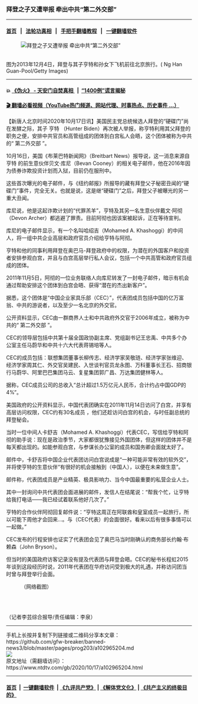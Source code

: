### 拜登之子又遭举报 牵出中共“第二外交部”
------------------------

#### [首页](https://github.com/gfw-breaker/banned-news3/blob/master/README.md) &nbsp;&nbsp;|&nbsp;&nbsp; [法轮功真相](https://github.com/begood0513/basic/blob/master/README.md)  &nbsp;&nbsp;|&nbsp;&nbsp; [手把手翻墙教程](https://github.com/gfw-breaker/guides/wiki)  &nbsp;&nbsp;|&nbsp;&nbsp; [一键翻墙软件](https://github.com/gfw-breaker/nogfw/blob/master/README.md)  



<div><div class="featured_image">
 <figure>
  <img alt="拜登之子又遭举报 牵出中共“第二外交部”" src="https://i.ntdtv.com/assets/uploads/2020/10/GettyImages-453378695-1-800x450.jpg"/>
 </figure><br/>
 <span class="caption">
  图为2013年12月4日，拜登与其子亨特和孙女下飞机前往北京旅行。( Ng Han Guan-Pool/Getty Images)
 </span>
</div>
</div><hr/>

#### 💥 [《伪火》 - 天安门自焚真相 ](http://158.247.195.190:10000/videos/blog/weihuo.html)&nbsp; |&nbsp; [“1400例”谎言揭秘  ](http://158.247.195.190:10000/videos/blog/jiexi1400.html)

#### [ 🎬  翻墙必看视频（YouTube热门频道、网站代理、时事热点、历史事件 ...）](https://github.com/gfw-breaker/links/blob/master/banned.md)

<div><div class="post_content" itemprop="articleBody">
 <p>
  【新唐人北京时间2020年10月17日讯】美国民主党总统候选人拜登的“硬碟门”尚在发酵之际，其子
  <ok href="https://www.ntdtv.com/gb/亨特.htm">
   亨特
  </ok>
  （Hunter Biden）再次被人举报，称亨特利用其父拜登的职务之便，安排中共官员和高管组成的团体到白宫私人会晤，这个团体被称为中共的“
  <ok href="https://www.ntdtv.com/gb/第二外交部.htm">
   第二外交部
  </ok>
  ”。
 </p>
 <p>
  10月16日，美国《布莱巴特新闻网》（Breitbart News）报导说，这一消息来源自
  <ok href="https://www.ntdtv.com/gb/亨特.htm">
   亨特
  </ok>
  的前生意伙伴贝文·库尼（Bevan Cooney）的相关电子邮件，他在2016年因为债券诈欺投资计划而入狱，目前仍在服刑中。
 </p>
 <p>
  这些首次曝光的电子邮件，与《纽约邮报》所报导的藏有拜登父子秘密丑闻的“硬碟门”事件，完全无关。也就是说，这是继“硬碟门”之后，拜登父子被曝光的另一重大丑闻。
 </p>
 <p>
  库尼说，他是这起诈欺计划的“代罪羔羊”，亨特及其另一名生意伙伴戴文·阿彻（Devon Archer）都逃避了罪责。目前阿彻也因该案被起诉，正在等待宣判。
 </p>
 <p>
  库尼的电子邮件显示，有一个名叫哈绍吉（Mohamed A. Khashoggi）的中间人，将一组中共企业高层和政府官员介绍给亨特与阿彻。
 </p>
 <p>
  亨特和他的同事利用拜登在奥巴马-拜登政府中的权限，为潜在的外国客户和投资者安排参观白宫，并且与白宫高层举行私人会议，包括一个中共高管和政府官员组成的团体。
 </p>
 <p>
  2011年11月5日，阿彻的一位业务联络人向库尼转发了一封电子邮件，暗示有机会通过帮助安排这个团体到白宫会晤、获得“潜在的杰出新客户”。
 </p>
 <p>
  据悉，这个团体是“中国企业家具乐部（CEC）”，代表团成员包括中国的亿万富翁、中共的游说者，以及至少一名北京的外交官。
 </p>
 <p>
  公开资料显示，CEC由一群商界人士和中共政府外交官于2006年成立，被称为中共的“
  <ok href="https://www.ntdtv.com/gb/第二外交部.htm">
   第二外交部
  </ok>
  ”。
 </p>
 <p>
  CEC的领导层包括中共第十届全国政协副主席、党组副书记王忠禹、中共多个办公室主任马蔚华和中共十六大代表蒋锡培等人。
 </p>
 <p>
  CEC的成员包括：联想集团董事长柳传志、经济学家吴敬琏、经济学家张维迎、经济学家周其仁、外交官吴建民、入世谈判官员龙永图、万科董事长王石、招商银行马蔚华、阿里巴巴集团马云、复星集团郭广昌、万达集团健林等人。
 </p>
 <p>
  据称，CEC成员公司的总收入“总计超过1.5万亿元人民币，合计约占中国GDP的4%”。
 </p>
 <p>
  美国政府的公开资料显示，中国代表团确实在2011年11月14日访问了白宫，并享有高层访问权限，CEC约有30名成员 ，他们还趁访问白宫的机会，与时任副总统的拜登秘会。
 </p>
 <p>
  当时一位中间人卡舒吉（Mohamed A. Khashoggi）代表CEC，写信给亨特和阿彻的助手说：现在是政治季节，大家都很犹豫接见外国团体，但这样的团体并不是每天都出现的。如能参观白宫，与参谋长办公室的成员和国务卿会面就太好了。
 </p>
 <p>
  邮件中，卡舒吉将中国企业代表团访问白宫说成是“一种可能非常有效的软外交”，并将使亨特的生意伙伴“有很好的机会接触到（中国人），以便在未来做生意”。
 </p>
 <p>
  邮件称，代表团成员是产业精英、极具影响力、当今中国最重要的私营企业人士。
 </p>
 <p>
  其中一封询问中共代表团会面进展的邮件，发信人在结尾说：“帮我个忙，让亨特给我打电话——我已经试着联系他好几次了。”
 </p>
 <p>
  亨特的合作伙伴阿彻回复邮件说：“亨特这周正在阿联酋和皇室成员一起旅行，所以可能下周他才会回来…。与（CEC代表）的会面很好。看来以后有很多事情可以一起做。”
 </p>
 <p>
  CEC发布的行程安排也证实了代表团会见了奥巴马当时刚确认的商务部长约翰·布赖森（John Bryson）。
 </p>
 <p>
  但当时的美国政府访客记录没有提及代表团与拜登会晤。CEC的秘书长程虹2015年谈到这段经历时说，2011年代表团在华府访问受到极大的礼遇，并称访问团当时曾与拜登举行会面。
 </p>
 <figure class="wp-caption alignnone" id="attachment_102965243" style="width: 503px">
  <ok href="https://i.ntdtv.com/assets/uploads/2020/10/Screen-Shot-2020-10-16-at-11.26.21-PM.jpg">
   <img alt="" class="size-full wp-image-102965243" src="https://i.ntdtv.com/assets/uploads/2020/10/Screen-Shot-2020-10-16-at-11.26.21-PM.jpg"/>
  </ok>
  <br/><figcaption class="wp-caption-text">
   （网络截图）
  </figcaption><br/>
 </figure><br/>
 <p>
  （记者李芸综合报导/责任编辑：李泉）
 </p>
 <div class="single_ad">
 </div>
</div>
</div>
<hr/>
手机上长按并复制下列链接或二维码分享本文章：<br/>
https://github.com/gfw-breaker/banned-news3/blob/master/pages/prog203/a102965204.md <br/>
<a href='https://github.com/gfw-breaker/banned-news3/blob/master/pages/prog203/a102965204.md'><img src='https://github.com/gfw-breaker/banned-news3/blob/master/pages/prog203/a102965204.md.png'/></a> <br/>
原文地址（需翻墙访问）：https://www.ntdtv.com/gb/2020/10/17/a102965204.html


------------------------
#### [首页](https://github.com/gfw-breaker/banned-news3/blob/master/README.md) &nbsp;|&nbsp; [一键翻墙软件](https://github.com/gfw-breaker/nogfw/blob/master/README.md) &nbsp;| [《九评共产党》](https://github.com/gfw-breaker/9ping.md/blob/master/README.md#九评之一评共产党是什么) | [《解体党文化》](https://github.com/gfw-breaker/jtdwh.md/blob/master/README.md) | [《共产主义的终极目的》](https://github.com/gfw-breaker/gczydzjmd.md/blob/master/README.md)


<img src='http://gfw-breaker.win/banned-news3/pages/prog203/a102965204.md' width='0px' height='0px'/>